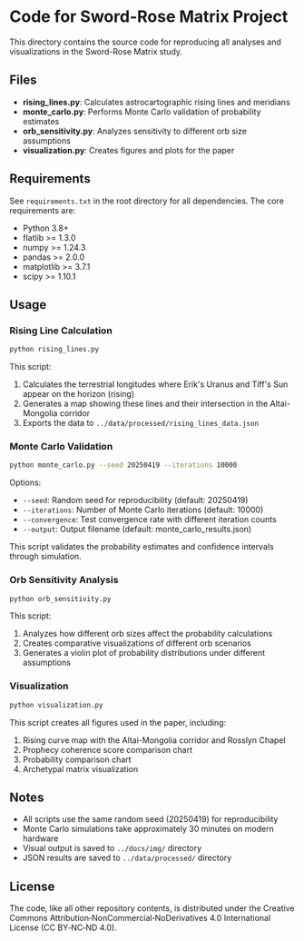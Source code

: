 # Code for Sword-Rose Matrix Project

This directory contains the source code for reproducing all analyses and visualizations in the Sword-Rose Matrix study.

## Files

- **rising_lines.py**: Calculates astrocartographic rising lines and meridians
- **monte_carlo.py**: Performs Monte Carlo validation of probability estimates
- **orb_sensitivity.py**: Analyzes sensitivity to different orb size assumptions
- **visualization.py**: Creates figures and plots for the paper

## Requirements

See `requirements.txt` in the root directory for all dependencies. The core requirements are:

- Python 3.8+
- flatlib >= 1.3.0
- numpy >= 1.24.3
- pandas >= 2.0.0
- matplotlib >= 3.7.1
- scipy >= 1.10.1

## Usage

### Rising Line Calculation

```bash
python rising_lines.py
```

This script:
1. Calculates the terrestrial longitudes where Erik's Uranus and Tiff's Sun appear on the horizon (rising)
2. Generates a map showing these lines and their intersection in the Altai-Mongolia corridor
3. Exports the data to `../data/processed/rising_lines_data.json`

### Monte Carlo Validation

```bash
python monte_carlo.py --seed 20250419 --iterations 10000
```

Options:
- `--seed`: Random seed for reproducibility (default: 20250419)
- `--iterations`: Number of Monte Carlo iterations (default: 10000)
- `--convergence`: Test convergence rate with different iteration counts
- `--output`: Output filename (default: monte_carlo_results.json)

This script validates the probability estimates and confidence intervals through simulation.

### Orb Sensitivity Analysis

```bash
python orb_sensitivity.py
```

This script:
1. Analyzes how different orb sizes affect the probability calculations
2. Creates comparative visualizations of different orb scenarios
3. Generates a violin plot of probability distributions under different assumptions

### Visualization

```bash
python visualization.py
```

This script creates all figures used in the paper, including:
1. Rising curve map with the Altai-Mongolia corridor and Rosslyn Chapel
2. Prophecy coherence score comparison chart
3. Probability comparison chart
4. Archetypal matrix visualization

## Notes

- All scripts use the same random seed (20250419) for reproducibility
- Monte Carlo simulations take approximately 30 minutes on modern hardware
- Visual output is saved to `../docs/img/` directory
- JSON results are saved to `../data/processed/` directory

## License

The code, like all other repository contents, is distributed under the Creative Commons Attribution‑NonCommercial‑NoDerivatives 4.0 International License (CC BY‑NC‑ND 4.0).
